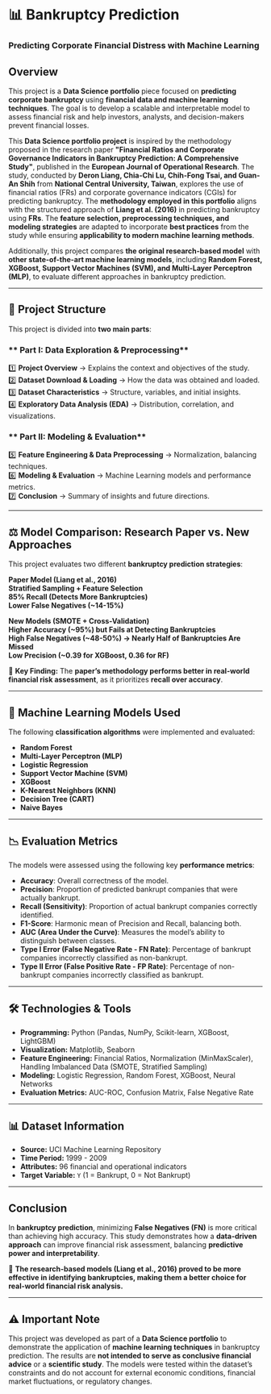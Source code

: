 # 📊 Bankruptcy Prediction  
### Predicting Corporate Financial Distress with Machine Learning  

## Overview  
This project is a **Data Science portfolio** piece focused on **predicting corporate bankruptcy** using **financial data and machine learning techniques**. The goal is to develop a scalable and interpretable model to assess financial risk and help investors, analysts, and decision-makers prevent financial losses.  

This **Data Science portfolio project** is inspired by the methodology proposed in the research paper **"Financial Ratios and Corporate Governance Indicators in Bankruptcy Prediction: A Comprehensive Study"**, published in the **European Journal of Operational Research**. The study, conducted by **Deron Liang, Chia-Chi Lu, Chih-Fong Tsai, and Guan-An Shih** from **National Central University, Taiwan**, explores the use of financial ratios (FRs) and corporate governance indicators (CGIs) for predicting bankruptcy.  The **methodology employed in this portfolio** aligns with the structured approach of **Liang et al. (2016)** in predicting bankruptcy using **FRs**. The **feature selection, preprocessing techniques, and modeling strategies** are adapted to incorporate **best practices** from the study while ensuring **applicability to modern machine learning methods**.  

Additionally, this project compares **the original research-based model** with **other state-of-the-art machine learning models**, including **Random Forest, XGBoost, Support Vector Machines (SVM), and Multi-Layer Perceptron (MLP)**, to evaluate different approaches in bankruptcy prediction.  

---

## 📂 Project Structure  
This project is divided into **two main parts**:  

### ** Part I: Data Exploration & Preprocessing**  
1️⃣ **Project Overview** → Explains the context and objectives of the study.  
2️⃣ **Dataset Download & Loading** → How the data was obtained and loaded.  
3️⃣ **Dataset Characteristics** → Structure, variables, and initial insights.  
4️⃣ **Exploratory Data Analysis (EDA)** → Distribution, correlation, and visualizations.  

### ** Part II: Modeling & Evaluation**  
5️⃣ **Feature Engineering & Data Preprocessing** → Normalization, balancing techniques.  
6️⃣ **Modeling & Evaluation** → Machine Learning models and performance metrics.  
7️⃣ **Conclusion** → Summary of insights and future directions.

---

## ⚖ Model Comparison: Research Paper vs. New Approaches  
This project evaluates two different **bankruptcy prediction strategies**:  

**Paper Model (Liang et al., 2016)**  
**Stratified Sampling + Feature Selection**  
**85% Recall (Detects More Bankruptcies)**  
**Lower False Negatives (~14-15%)**  

**New Models (SMOTE + Cross-Validation)**  
**Higher Accuracy (~95%) but Fails at Detecting Bankruptcies**  
**High False Negatives (~48-50%) → Nearly Half of Bankruptcies Are Missed**  
**Low Precision (~0.39 for XGBoost, 0.36 for RF)**  

🔎 **Key Finding:** The **paper’s methodology performs better in real-world financial risk assessment**, as it prioritizes **recall over accuracy**.  

---

## 🤖 Machine Learning Models Used
The following **classification algorithms** were implemented and evaluated:

- **Random Forest**
- **Multi-Layer Perceptron (MLP)**
- **Logistic Regression**
- **Support Vector Machine (SVM)**
- **XGBoost**
- **K-Nearest Neighbors (KNN)**
- **Decision Tree (CART)**
- **Naive Bayes**

---

## 📉 Evaluation Metrics
The models were assessed using the following key **performance metrics**:

- **Accuracy**: Overall correctness of the model.
- **Precision**: Proportion of predicted bankrupt companies that were actually bankrupt.
- **Recall (Sensitivity)**: Proportion of actual bankrupt companies correctly identified.
- **F1-Score**: Harmonic mean of Precision and Recall, balancing both.
- **AUC (Area Under the Curve)**: Measures the model’s ability to distinguish between classes.
- **Type I Error (False Negative Rate - FN Rate)**: Percentage of bankrupt companies incorrectly classified as non-bankrupt.
- **Type II Error (False Positive Rate - FP Rate)**: Percentage of non-bankrupt companies incorrectly classified as bankrupt.

---

## 🛠 Technologies & Tools  
- **Programming:** Python (Pandas, NumPy, Scikit-learn, XGBoost, LightGBM)  
- **Visualization:** Matplotlib, Seaborn  
- **Feature Engineering:** Financial Ratios, Normalization (MinMaxScaler), Handling Imbalanced Data (SMOTE, Stratified Sampling)  
- **Modeling:** Logistic Regression, Random Forest, XGBoost, Neural Networks  
- **Evaluation Metrics:** AUC-ROC, Confusion Matrix, False Negative Rate  

---

## 📊 Dataset Information  
- **Source:** UCI Machine Learning Repository  
- **Time Period:** 1999 - 2009  
- **Attributes:** 96 financial and operational indicators  
- **Target Variable:** `Y` (1 = Bankrupt, 0 = Not Bankrupt)  

---

## Conclusion  
In **bankruptcy prediction**, minimizing **False Negatives (FN)** is more critical than achieving high accuracy. This study demonstrates how a **data-driven approach** can improve financial risk assessment, balancing **predictive power and interpretability**.  

🔹 **The research-based models (Liang et al., 2016) proved to be more effective in identifying bankruptcies, making them a better choice for real-world financial risk analysis.**  

---

## ⚠️ Important Note  
This project was developed as part of a **Data Science portfolio** to demonstrate the application of **machine learning techniques** in bankruptcy prediction. The results are **not intended to serve as conclusive financial advice** or a **scientific study**. The models were tested within the dataset’s constraints and do not account for external economic conditions, financial market fluctuations, or regulatory changes.  



